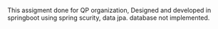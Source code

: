 This assigment done for QP organization,
Designed and developed in springboot using spring scurity, data jpa.
database not implemented.
